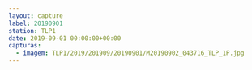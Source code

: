 ```yaml
---
layout: capture
label: 20190901
station: TLP1
date: 2019-09-01 00:00:00+00:00
capturas:
  - imagem: TLP1/2019/201909/20190901/M20190902_043716_TLP_1P.jpg
---
```

